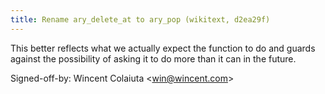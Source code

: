 ```yaml
---
title: Rename ary_delete_at to ary_pop (wikitext, d2ea29f)
---
```


This better reflects what we actually expect the function to do and guards against the possibility of asking it to do more than it can in the future.

Signed-off-by: Wincent Colaiuta &lt;win@wincent.com&gt;

